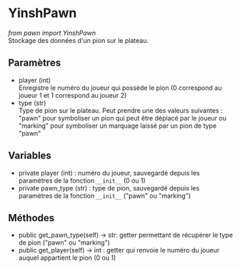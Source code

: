 # YinshPawn
*from pawn import YinshPawn*<br>
Stockage des données d'un pion sur le plateau.
## Paramètres
- player (int)<br>
  Enregistre le numéro du joueur qui possède le pion (0 correspond au joueur 1 et 1 correspond au joueur 2)
- type (str)<br>
  Type de pion sur le plateau. Peut prendre une des valeurs suivantes : "pawn" pour symboliser un pion qui peut être déplacé par le joueur ou "marking" pour symboliser un marquage laissé par un pion de type "pawn"
## Variables
- private player (int) : numéro du joueur, sauvegardé depuis les paramètres de la fonction `__init__` (0 ou 1)
- private pawn_type (str) : type de pion, sauvegardé depuis les paramètres de la fonction `__init__` ("pawn" ou "marking")
## Méthodes
- public get_pawn_type(self) -> str: getter permettant de récupérer le type de pion ("pawn" ou "marking")
- public get_player(self) -> int : getter qui renvoie le numéro du joueur auquel appartient le pion (0 ou 1)